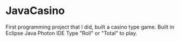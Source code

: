 # JavaCasino
First programming project that I did, built a casino type game. 
Built in Eclipse Java Photon IDE
Type "Roll" or "Total" to play.

